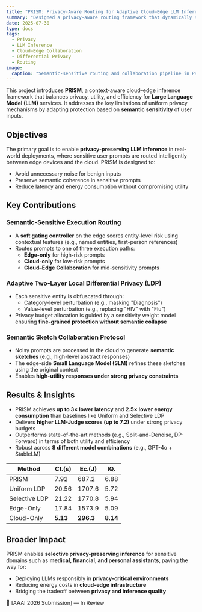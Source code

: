 ```yaml
---
title: "PRISM: Privacy-Aware Routing for Adaptive Cloud–Edge LLM Inference with Semantic Sketch Collaboration"
summary: "Designed a privacy-aware routing framework that dynamically selects execution paths across cloud and edge for LLM inference, combining adaptive LDP and semantic sketching"
date: 2025-07-30
type: docs
tags:
  - Privacy
  - LLM Inference
  - Cloud–Edge Collaboration
  - Differential Privacy
  - Routing
image:
  caption: "Semantic-sensitive routing and collaboration pipeline in PRISM"
---
```


This project introduces **PRISM**, a context-aware cloud–edge inference framework that balances privacy, utility, and efficiency for **Large Language Model (LLM)** services. It addresses the key limitations of uniform privacy mechanisms by adapting protection based on **semantic sensitivity** of user inputs.

## Objectives

The primary goal is to enable **privacy-preserving LLM inference** in real-world deployments, where sensitive user prompts are routed intelligently between edge devices and the cloud. PRISM is designed to:
- Avoid unnecessary noise for benign inputs
- Preserve semantic coherence in sensitive prompts
- Reduce latency and energy consumption without compromising utility

## Key Contributions

### Semantic-Sensitive Execution Routing

- A **soft gating controller** on the edge scores entity-level risk using contextual features (e.g., named entities, first-person references)
- Routes prompts to one of three execution paths:
  - **Edge-only** for high-risk prompts
  - **Cloud-only** for low-risk prompts
  - **Cloud–Edge Collaboration** for mid-sensitivity prompts

### Adaptive Two-Layer Local Differential Privacy (LDP)

- Each sensitive entity is obfuscated through:
  - Category-level perturbation (e.g., masking "Diagnosis")
  - Value-level perturbation (e.g., replacing "HIV" with "Flu")
- Privacy budget allocation is guided by a sensitivity weight model ensuring **fine-grained protection without semantic collapse**

### Semantic Sketch Collaboration Protocol

- Noisy prompts are processed in the cloud to generate **semantic sketches** (e.g., high-level abstract responses)
- The edge-side **Small Language Model (SLM)** refines these sketches using the original context
- Enables **high-utility responses under strong privacy constraints**

## Results & Insights

- PRISM achieves **up to 3× lower latency** and **2.5× lower energy consumption** than baselines like Uniform and Selective LDP
- Delivers **higher LLM-Judge scores (up to 7.2)** under strong privacy budgets
- Outperforms state-of-the-art methods (e.g., Split-and-Denoise, DP-Forward) in terms of both utility and efficiency
- Robust across **8 different model combinations** (e.g., GPT-4o + StableLM)

| Method        | Ct.(s) | Ec.(J) | IQ.   |
|---------------|--------|--------|-------|
| PRISM         | 7.92   | 687.2  | 6.88  |
| Uniform LDP   | 20.56  | 1707.6 | 5.72  |
| Selective LDP | 21.22  | 1770.8 | 5.94  |
| Edge-Only     | 17.84  | 1573.9 | 5.09  |
| Cloud-Only    | **5.13**   | **296.3**  | **8.14**  |

## Broader Impact

PRISM enables **selective privacy-preserving inference** for sensitive domains such as **medical, financial, and personal assistants**, paving the way for:
- Deploying LLMs responsibly in **privacy-critical environments**
- Reducing energy costs in **cloud-edge infrastructure**
- Bridging the tradeoff between **privacy and inference quality**

📄 [AAAI 2026 Submission] — In Review

